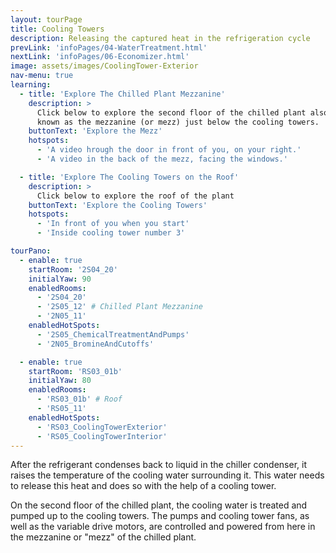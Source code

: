 ```yaml
---
layout: tourPage
title: Cooling Towers
description: Releasing the captured heat in the refrigeration cycle
prevLink: 'infoPages/04-WaterTreatment.html'
nextLink: 'infoPages/06-Economizer.html'
image: assets/images/CoolingTower-Exterior
nav-menu: true
learning:
  - title: 'Explore The Chilled Plant Mezzanine'
    description: >
      Click below to explore the second floor of the chilled plant also
      known as the mezzanine (or mezz) just below the cooling towers.
    buttonText: 'Explore the Mezz'
    hotspots:
      - 'A video hrough the door in front of you, on your right.'
      - 'A video in the back of the mezz, facing the windows.'

  - title: 'Explore The Cooling Towers on the Roof'
    description: >
      Click below to explore the roof of the plant
    buttonText: 'Explore the Cooling Towers'
    hotspots:
      - 'In front of you when you start'
      - 'Inside cooling tower number 3'

tourPano:
  - enable: true
    startRoom: '2S04_20'
    initialYaw: 90
    enabledRooms:
      - '2S04_20'
      - '2S05_12' # Chilled Plant Mezzanine
      - '2N05_11'
    enabledHotSpots:
      - '2S05_ChemicalTreatmentAndPumps'
      - '2N05_BromineAndCutoffs'

  - enable: true
    startRoom: 'RS03_01b'
    initialYaw: 80
    enabledRooms:
      - 'RS03_01b' # Roof
      - 'RS05_11'
    enabledHotSpots:
      - 'RS03_CoolingTowerExterior'
      - 'RS05_CoolingTowerInterior'
---
```

After the refrigerant condenses back to liquid in the chiller condenser, it raises the temperature of the cooling water surrounding it. This water needs to release this heat and does so with the help of a cooling tower.

On the second floor of the chilled plant, the cooling water is treated and pumped up to the cooling towers. The pumps and cooling tower fans, as well as the variable drive motors, are controlled and powered from here in the mezzanine or "mezz" of the chilled plant.

